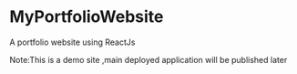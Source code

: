 # MyPortfolioWebsite
A portfolio website using ReactJs

 Note:This is a demo site ,main deployed application will be published later


